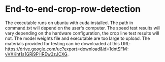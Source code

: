 # End-to-end-crop-row-detection
The executable runs on ubuntu with cuda installed. The path in command.txt will depend on the user's computer.
The speed test results will vary depending on the hardware configuration, the crop line test results will not.
The model weights file and executable are too large to upload. The materials provided for testing can be downloaded at this URL:
https://drive.google.com/uc?export=download&id=1dntSFM-vVXKht1s1GRj9PHREw3zJCXG_
